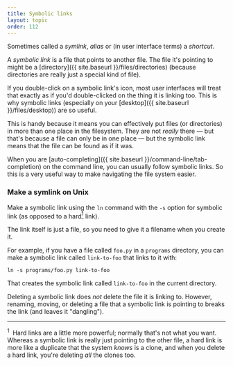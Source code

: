 ```yaml
---
title: Symbolic links
layout: topic
order: 112
---
```


Sometimes called a _symlink_, _alias_ or (in user interface terms) a _shortcut_.

A _symbolic link_ is a file that points to another file. The file it's pointing
to might be a [directory]({{ site.baseurl }}/files/directories) (because
directories are really just a special kind of file).

If you double-click on a symbolic link's icon, most user interfaces will treat
that exactly as if you'd double-clicked on the thing it is linking too. This is
why symbolic links (especially on your
[desktop]({{ site.baseurl }}/files/desktop)) are so useful.

This is handy because it means you can effectively put files (or directories)
in more than one place in the filesystem. They are not _really_ there — 
but that's because a file can only be in one place — but the symbolic link
means that the file can be found as if it was.

When you are [auto-completing]({{ site.baseurl }}/command-line/tab-completion)
on the command line, you can usually follow symbolic links. So this is a very
useful way to make navigating the file system easier.

### Make a symlink on Unix

Make a symbolic link using the `ln` command with the `-s` option for symbolic
link (as opposed to a hard<a href="#footnote-1"><sup>1</sup></a> link).

The link itself is just a file, so you need to give it a filename when you
create it.

For example, if you have a file called `foo.py` in a `programs` directory, 
you can make a symbolic link called `link-to-foo` that links to it with:

    ln -s programs/foo.py link-to-foo

That creates the symbolic link called `link-to-foo` in the current directory.

Deleting a symbolic link does _not_ delete the file it is linking to. However,
renaming, moving, or deleting a file that a symbolic link is pointing to breaks
the link (and leaves it "dangling").


---

<sup id="footnote-1">1</sup>&nbsp;
Hard links are a little more powerful; normally that's not what you want.
Whereas a symbolic link is really just pointing to the other file, a hard link
is more like a duplicate that the system _knows_ is a clone, and when you delete
a hard link, you're deleting _all_ the clones too.


